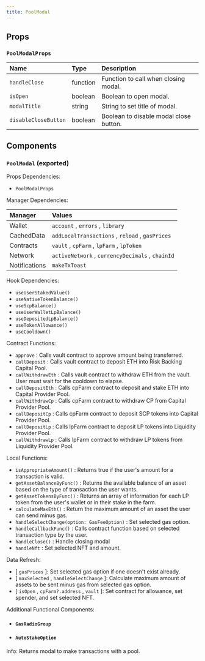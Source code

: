```yaml
---
title: PoolModal
---
```


## Props

### `PoolModalProps`

| Name | Type | Description                                                          |
| :--- | :--- | :------------------------------------------------------------------- |
| `handleClose` | function | Function to call when closing modal.
| `isOpen` | boolean | Boolean to open modal.
| `modalTitle` | string | String to set title of modal.
| `disableCloseButton` | boolean | Boolean to disable modal close button.

## Components

### `PoolModal` (exported)

Props Dependencies:

- `PoolModalProps`

Manager Dependencies:

| Manager | Values                                                          |
| :--- | :------------------------------------------------------------------- |
| Wallet | `account` , `errors` , `library`
| CachedData | `addLocalTransactions` , `reload` , `gasPrices`
| Contracts | `vault` , `cpFarm` , `lpFarm` , `lpToken`
| Network | `activeNetwork` , `currencyDecimals` , `chainId`
| Notifications | `makeTxToast`

Hook Dependencies:

- `useUserStakedValue()`
- `useNativeTokenBalance()`
- `useScpBalance()`
- `useUserWalletLpBalance()`
- `useDepositedLpBalance()`
- `useTokenAllowance()`
- `useCooldown()`

Contract Functions:

- `approve` : Calls vault contract to approve amount being transferred.
- `callDeposit` : Calls vault contract to deposit ETH into Risk Backing Capital Pool.
- `callWithdrawEth` : Calls vault contract to withdraw ETH from the vault. User must wait for the cooldown to elapse.
- `callDepositEth` : Calls cpFarm contract to deposit and stake ETH into Capital Provider Pool.
- `callWithdrawCp` : Calls cpFarm contract to withdraw CP from Capital Provider Pool.
- `callDepositCp` : Calls cpFarm contract to deposit SCP tokens into Capital Provider Pool.
- `callDepositLp` : Calls lpFarm contract to deposit LP tokens into Liquidity Provider Pool.
- `callWithdrawLp` : Calls lpFarm contract to withdraw LP tokens from Liquidity Provider Pool.


Local Functions:

- `isAppropriateAmount()` : Returns true if the user's amount for a transaction is valid.
- `getAssetBalanceByFunc()` : Returns the available balance of an asset based on the type of transaction the user wants.
- `getAssetTokensByFunc()` : Returns an array of information for each LP token from the user's wallet or in their stake in the farm.
- `calculateMaxEth()` : Return the maximum amount of an asset the user can send minus gas.
- `handleSelectChange(option: GasFeeOption)` : Set selected gas option.
- `handleCallbackFunc()` : Calls contract function based on selected transaction type by the user.
- `handleClose()` : Handle closing modal
- `handleNft` : Set selected NFT and amount. 

Data Refresh:

- [ `gasPrices` ]: Set selected gas option if one doesn't exist already.
- [ `maxSelected` , `handleSelectChange` ]: Calculate maximum amount of assets to be sent minus gas from selected gas option.
- [ `isOpen` , `cpFarm?.address` , `vault` ]: Set contract for allowance, set spender, and set selected NFT.

Additional Functional Components:

- #### `GasRadioGroup`

- #### `AutoStakeOption`

Info: Returns modal to make transactions with a pool.
